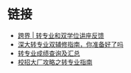 # 链接

- [跨界 | 转专业和双学位讲座反馈](https://mp.weixin.qq.com/s/VgkfIb7VbJXUWdfpcP6uDw)
- [深大转专业双辅修指南，你准备好了吗](https://mp.weixin.qq.com/s/j4JEU95Igec1gQzVN4169g)
- [转专业成绩查询及汇总](http://zzy.nutvii.top/)
- [校招大厂攻略之转专业指南](https://mp.weixin.qq.com/s/pRhOyrcI6nKoJG5ogqHnPg)
